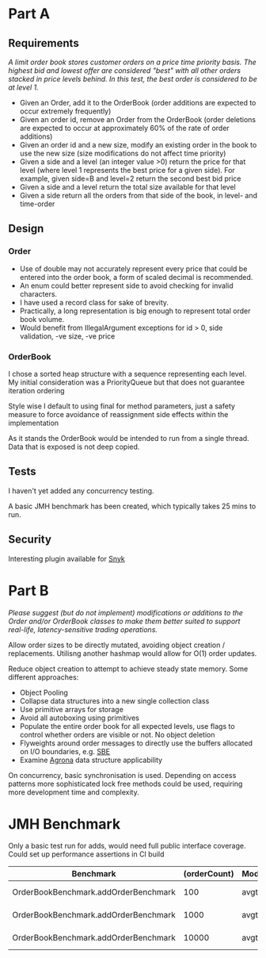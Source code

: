 

# Part A
## Requirements

*A limit order book stores customer orders on a price time priority basis. The highest bid and lowest offer are considered
"best" with all other orders stacked in price levels behind. In this test, the best order is considered to be at level 1.*

- Given an Order, add it to the OrderBook (order additions are expected to occur extremely frequently)
- Given an order id, remove an Order from the OrderBook (order deletions are expected to occur at approximately 60% of the rate of order additions)
- Given an order id and a new size, modify an existing order in the book to use the new size (size modifications do not affect time priority)
- Given a side and a level (an integer value >0) return the price for that level (where level 1 represents the best price for a given side). For example, given side=B and level=2 return the second best bid price
- Given a side and a level return the total size available for that level
- Given a side return all the orders from that side of the book, in level- and time-order


## Design
### Order
- Use of double may not accurately represent every price that could be entered into the order book, a form of scaled decimal is recommended.
- An enum could better represent side to avoid checking for invalid characters.
- I have used a record class for sake of brevity.
- Practically, a long representation is big enough to represent total order book volume.
- Would benefit from IllegalArgument exceptions for  id > 0, side validation, -ve size, -ve price
 
### OrderBook
I chose a sorted heap structure with a sequence representing each level. My initial consideration was a PriorityQueue but
that does not guarantee iteration ordering

Style wise I default to using final for method parameters, just a safety measure to force avoidance of reassignment side
effects within the implementation

As it stands the OrderBook would be intended to run from a single thread. Data that is exposed is not deep copied.

## Tests
I haven't yet added any concurrency testing.

A basic JMH benchmark has been created, which typically takes 25 mins to run.

## Security
Interesting plugin available for [Snyk](https://docs.snyk.io/integrate-with-snyk/use-snyk-in-your-ide/jetbrains-plugins)

# Part B

*Please suggest (but do not implement) modifications or additions to the Order and/or OrderBook classes to make them better
suited to support real-life, latency-sensitive trading operations.*

Allow order sizes to be directly mutated, avoiding object creation / replacements. Utilisng another hashmap would allow for
O(1) order updates.

Reduce object creation to attempt to achieve steady state memory.
Some different approaches:
- Object Pooling
- Collapse data structures into a new single collection class
- Use primitive arrays for storage
- Avoid all autoboxing using primitives
- Populate the entire order book for all expected levels, use flags to control whether orders are visible or not. No object deletion
- Flyweights around order messages to directly use the buffers allocated on I/O boundaries, e.g. [SBE](https://github.com/real-logic/simple-binary-encoding/wiki/Sbe-Tool-Guide)
- Examine [Agrona](https://github.com/real-logic/agrona) data structure applicability

On concurrency, basic synchronisation is used. Depending on access patterns more sophisticated lock free methods could be
used, requiring more development time and complexity. 



# JMH Benchmark
Only a basic test run for adds, would need full public interface coverage.
Could set up performance assertions in CI build

| Benchmark                            | (orderCount) | Mode | Cnt | Score    | Error   | Units |
|--------------------------------------|--------------|------|-----|----------|---------|-------|
| OrderBookBenchmark.addOrderBenchmark | 100          | avgt | 25  | 1.846    | ± 0.077 | us/op |
| OrderBookBenchmark.addOrderBenchmark | 1000         | avgt | 25  | 32.089   | ± 1.853 | us/op |
| OrderBookBenchmark.addOrderBenchmark | 10000        | avgt | 25  | 548.494  | ± 7.422 | us/op |